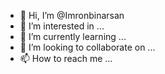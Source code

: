 - 👋 Hi, I’m @Imronbinarsan
- 👀 I’m interested in ...
- 🌱 I’m currently learning ...
- 💞️ I’m looking to collaborate on ...
- 📫 How to reach me ...

<!---
Imronbinarsan/Imronbinarsan is a ✨ special ✨ repository because its `README.md` (this file) appears on your GitHub profile.
You can click the Preview link to take a look at your changes.
--->
